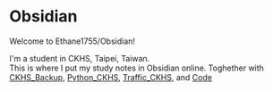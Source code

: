 # Obsidian
Welcome to Ethane1755/Obsidian!

I'm a student in CKHS, Taipei, Taiwan.  
This is where I put my study notes in Obsidian online.
Toghether with [CKHS_Backup](https://github.com/Ethane1755/CKHS_Backup), [Python_CKHS](https://github.com/Ethane1755/Python_CKHS), [Traffic_CKHS](https://github.com/Ethane1755/Traffic_CKHS), and [Code](https://github.com/Ethane1755/Code)
